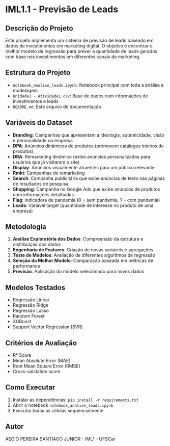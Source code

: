 # IML1.1 - Previsão de Leads

## Descrição do Projeto
Este projeto implementa um sistema de previsão de leads baseado em dados de investimentos em marketing digital. O objetivo é encontrar o melhor modelo de regressão para prever a quantidade de leads gerados com base nos investimentos em diferentes canais de marketing.

## Estrutura do Projeto
- `notebook_analise_leads.ipynb`: Notebook principal com toda a análise e modelagem
- `Unidade1 - Atividade1.csv`: Base de dados com informações de investimentos e leads
- `README.md`: Este arquivo de documentação

## Variáveis do Dataset
- **Branding**: Campanhas que apresentam a ideologia, autenticidade, visão e personalidade da empresa
- **DPA**: Anúncios dinâmicos de produtos (promovem catálogos inteiros de produtos)
- **DRA**: Remarketing dinâmico (exibe anúncios personalizados para usuários que já visitaram o site)
- **Display**: Anúncios visualmente atraentes para um público relevante
- **Rmkt**: Campanhas de remarketing
- **Search**: Campanha publicitária que exibe anúncios de texto nas páginas de resultados de pesquisa
- **Shopping**: Campanha no Google Ads que exibe anúncios de produtos com informações detalhadas
- **Flag**: Indicadora de pandemia (0 = sem pandemia, 1 = com pandemia)
- **Leads**: Variável target (quantidade de interesse no produto de uma empresa)

## Metodologia
1. **Análise Exploratória dos Dados**: Compreensão da estrutura e distribuição dos dados
2. **Engenharia de Features**: Criação de novas variáveis e agregações
3. **Teste de Modelos**: Avaliação de diferentes algoritmos de regressão
4. **Seleção do Melhor Modelo**: Comparação baseada em métricas de performance
5. **Previsão**: Aplicação do modelo selecionado para novos dados

## Modelos Testados
- Regressão Linear
- Regressão Ridge
- Regressão Lasso
- Random Forest
- XGBoost
- Support Vector Regression (SVR)

## Critérios de Avaliação
- R² Score
- Mean Absolute Error (MAE)
- Root Mean Square Error (RMSE)
- Cross-validation score

## Como Executar
1. Instalar as dependências: `pip install -r requirements.txt`
2. Abrir o notebook `notebook_analise_leads.ipynb`
3. Executar todas as células sequencialmente

## Autor
AECIO PEREIRA SANTIAGO JUNIOR - IML1 - UFSCar 